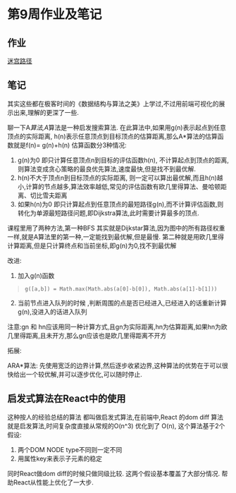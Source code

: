 # 第9周作业及笔记

## 作业

[迷宫路径](index.html)

## 笔记

其实这些都在极客时间的《数据结构与算法之美》上学过,不过用前端可视化的展示出来,理解的更深了一些.

聊一下A*算法,A*算法是一种启发搜索算法. 在此算法中,如果用g(n)表示起点到任意顶点的实际距离, h(n)表示任意顶点到目标顶点的估算距离,那么A*算法的估算函数就是f(n)= g(n)+h(n)
估算函数分3种情况:

1. g(n)为0 即只计算任意顶点n到目标的评估函数h(n), 不计算起点到顶点的距离,则算法变成贪心策略的最良优先算法,速度最快,但是找不到最优解.
2. h(n)不大于顶点n到目标顶点的实际距离, 则一定可以算出最优解,而且h(n)越小,计算的节点越多,算法效率越低,常见的评估函数有欧几里得算法、曼哈顿距离、切比雪夫距离
3. 如果h(n)为0 即只计算起点到任意顶点的最短路径g(n),而不计算评估函数,则转化为单源最短路径问题,即Dijkstra算法,此时需要计算最多的顶点.

课程里用了两种方法,第一种BFS 其实就是Dijkstar算法,因为图中的所有路径权重一样,就是A算法里的第一种,一定能找到最优解,但是最慢. 第二种就是用欧几里得计算距离,但是只计算终点和当前坐标,即g(n)为0,找不到最优解

改进:
1. 加入g(n)函数
>`g([a,b]) = Math.max(Math.abs(a[0]-b[0]), Math.abs(a[1]-b[1]))`

2. 当前节点进入队列的时候 ,判断周围的点是否已经进入,已经进入的话重新计算g(n),没进入的话进入队列

注意:gn 和 hn应该用同一种计算方式,且gn为实际距离,hn为估算距离,如果hn为欧几里得距离,且未开方,那么gn应该也是欧几里得距离不开方

拓展:

ARA*算法:
先使用宽泛的边界计算,然后逐步收紧边界,这种算法的优势在于可以很快给出一个较优解,并可以逐步优化,可以随时停止.

## 启发式算法在React中的使用
这种按人的经验总结的算法 都叫做启发式算法,在前端中,React 的dom diff 算法就是启发算法,时间复杂度直接从常规的O(n^3) 优化到了 O(n), 这个算法基于2个假设:
1. 两个DOM NODE type不同则一定不同
2. 用属性key来表示子元素的稳定

同时React做dom diff的时候只做同级比较.
这两个假设基本覆盖了大部分情况. 帮助React从性能上优化了一大步.
